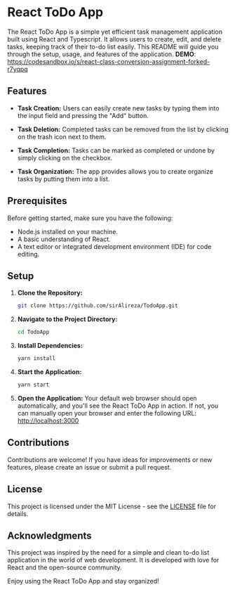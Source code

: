 # React ToDo App

The React ToDo App is a simple yet efficient task management application built using React and Typescript. It allows users to create, edit, and delete tasks, keeping track of their to-do list easily. This README will guide you through the setup, usage, and features of the application.
**DEMO**: https://codesandbox.io/s/react-class-conversion-assignment-forked-r7yqpq
## Features

- **Task Creation:** Users can easily create new tasks by typing them into the input field and pressing the "Add" button.

- **Task Deletion:** Completed tasks can be removed from the list by clicking on the trash icon next to them.

- **Task Completion:** Tasks can be marked as completed or undone by simply clicking on the checkbox.

- **Task Organization:** The app provides allows you to create organize tasks by putting them into a list.

## Prerequisites

Before getting started, make sure you have the following:

- Node.js installed on your machine.
- A basic understanding of React.
- A text editor or integrated development environment (IDE) for code editing.

## Setup

1. **Clone the Repository:**
   ```bash
   git clone https://github.com/sirAlireza/TodoApp.git
   ```

2. **Navigate to the Project Directory:**
   ```bash
   cd TodoApp
   ```

3. **Install Dependencies:**
   ```bash
   yarn install
   ```

4. **Start the Application:**
   ```bash
   yarn start
   ```

5. **Open the Application:**
   Your default web browser should open automatically, and you'll see the React ToDo App in action. If not, you can manually open your browser and enter the following URL: [http://localhost:3000](http://localhost:3000)

## Contributions

Contributions are welcome! If you have ideas for improvements or new features, please create an issue or submit a pull request.

## License

This project is licensed under the MIT License - see the [LICENSE](LICENSE) file for details.

## Acknowledgments

This project was inspired by the need for a simple and clean to-do list application in the world of web development. It is developed with love for React and the open-source community.

Enjoy using the React ToDo App and stay organized!
